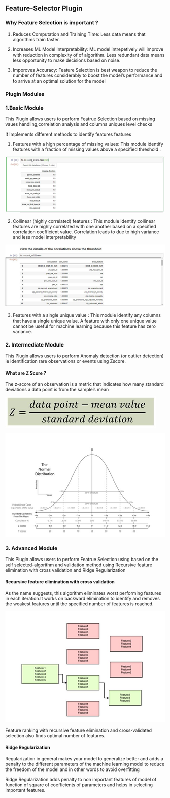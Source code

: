 ## Feature-Selector Plugin

### Why Feature Selection is important ?

1. Reduces Computation and Training Time: Less data means that algorithms train faster.

2. Increases ML Model Interpretability: ML model intrepetively will improve with reduction in complexity of of algorithm.
Less redundant data means less opportunity to make decisions based on noise. 

3. Imporoves Accuracy: Feature Selection is best weapon to reduce the number of features considerably to boost the model’s performance and to arrive at an optimal solution for the model

 

### Plugin Modules

### 1.Basic Module
This Plugin allows users to perform  Featrue Selection based on missing vaues handling,correlation analysis and columns uniques level checks

It Implements different methods to identify features features

1. Features with a high percentage of missing values: This module identify features with a fraction of missing values above a specified threshold .

![alt text](https://github.com/vikrampz/Feature-Selector/blob/master/missing_values.JPG)

2. Collinear (highly correlated) features : This module identify collinear features are highly correlated with one another based on a specified correlation coefficient value. Correlation leads to  due to high variance and less model interpretability

![alt text](https://github.com/vikrampz/Feature-Selector/blob/master/Correlation.JPG)

3. Features with a single unique value : This module identify any columns that have a single unique value. A feature with only one unique value cannot be useful for machine learning because this feature has zero variance. 

### 2. Intermediate Module
This Plugin allows users to perform Anomaly detection (or outlier detection) ie identification rare observations or events using Zscore.

#### What are Z Score ?
The z-score  of an observation is a metric that indicates how many standard deviations a data point is from the sample’s mean

![alt text](https://github.com/vikrampz/Feature-Selector/blob/master/Images/Zscore.JPG)

![alt text](https://github.com/vikrampz/Feature-Selector/blob/master/Images/Zscore%20Graph.JPG)

#### 



### 3. Advanced Module

This Plugin allows users to perform Featrue Selection using based on the self selected-algorithm and validation method using Recursive feature elimination with cross validation and Ridge Regularization


#### Recursive feature elimination with cross validation

As the name suggests, this algorithm eliminates worst performing features in each iteration.It works on backward elimination to identify and removes the weakest features until the specified number of features is reached. 

![alt text](https://github.com/vikrampz/Feature-Selector/blob/master/Backward_Elimination.JPG)


Feature ranking with recursive feature elimination and cross-validated selection also finds optimal number of features.


#### Ridge Regularization

Regularization in general makes your model to generalize better and adds a penalty to the different parameters of the machine learning model to reduce the freedom of the model and in other words to avoid overfitting

Ridge Regularization adds penalty to non important features of model of function of square of coefficients of parameters and helps in selecting important features. 


